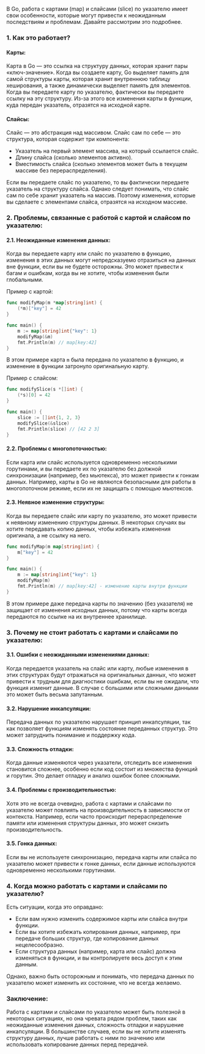 В Go, работа с картами (map) и слайсами (slice) по указателю имеет свои особенности, которые могут привести к неожиданным последствиям и проблемам. Давайте рассмотрим это подробнее.

### 1. Как это работает?

#### Карты:
Карта в Go — это ссылка на структуру данных, которая хранит пары «ключ-значение». Когда вы создаете карту, Go выделяет память для самой структуры карты, которая хранит внутреннюю таблицу хеширования, а также динамически выделяет память для элементов. Когда вы передаете карту по указателю, фактически вы передаете ссылку на эту структуру. Из-за этого все изменения карты в функции, куда передан указатель, отразятся на исходной карте.

#### Слайсы:
Слайс — это абстракция над массивом. Слайс сам по себе — это структура, которая содержит три компонента:
- Указатель на первый элемент массива, на который ссылается слайс.
- Длину слайса (сколько элементов активно).
- Вместимость слайса (сколько элементов может быть в текущем массиве без перераспределения).

Если вы передаете слайс по указателю, то вы фактически передаете указатель на структуру слайса. Однако следует понимать, что слайс сам по себе хранит указатель на массив. Поэтому изменения, которые вы сделаете с элементами слайса, отразятся на исходном массиве.

### 2. Проблемы, связанные с работой с картой и слайсом по указателю:

#### 2.1. Неожиданные изменения данных:
Когда вы передаете карту или слайс по указателю в функцию, изменения в этих данных могут непредсказуемо отразиться на данных вне функции, если вы не будете осторожны. Это может привести к багам и ошибкам, когда вы не хотите, чтобы изменения были глобальными.

Пример с картой:

```go
func modifyMap(m *map[string]int) {
    (*m)["key"] = 42
}

func main() {
    m := map[string]int{"key": 1}
    modifyMap(&m)
    fmt.Println(m) // map[key:42]
}
```

В этом примере карта `m` была передана по указателю в функцию, и изменение в функции затронуло оригинальную карту.

Пример с слайсом:

```go
func modifySlice(s *[]int) {
    (*s)[0] = 42
}

func main() {
    slice := []int{1, 2, 3}
    modifySlice(&slice)
    fmt.Println(slice) // [42 2 3]
}
```

#### 2.2. Проблемы с многопоточностью:
Если карта или слайс используется одновременно несколькими горутинами, и вы передаете их по указателю без должной синхронизации (например, без мьютекса), это может привести к гонкам данных. Например, карты в Go не являются безопасными для работы в многопоточном режиме, если их не защищать с помощью мьютексов.

#### 2.3. Неявное изменение структуры:
Когда вы передаете слайс или карту по указателю, это может привести к неявному изменению структуры данных. В некоторых случаях вы хотите передавать копию данных, чтобы избежать изменения оригинала, а не ссылку на него.

```go
func modifyMap(m map[string]int) {
    m["key"] = 42
}

func main() {
    m := map[string]int{"key": 1}
    modifyMap(m)
    fmt.Println(m) // map[key:42] - изменение карты внутри функции
}
```

В этом примере даже передача карты по значению (без указателя) не защищает от изменения исходных данных, потому что карты всегда передаются по ссылке на их внутреннее хранилище.

### 3. Почему не стоит работать с картами и слайсами по указателю:

#### 3.1. Ошибки с неожиданными изменениями данных:
Когда передается указатель на слайс или карту, любые изменения в этих структурах будут отражаться на оригинальных данных, что может привести к трудным для диагностики ошибкам, если вы не ожидали, что функция изменит данные. В случае с большими или сложными данными это может быть весьма запутанным.

#### 3.2. Нарушение инкапсуляции:
Передача данных по указателю нарушает принцип инкапсуляции, так как позволяет функциям изменять состояние переданных структур. Это может затруднить понимание и поддержку кода.

#### 3.3. Сложность отладки:
Когда данные изменяются через указатели, отследить все изменения становится сложнее, особенно если код состоит из множества функций и горутин. Это делает отладку и анализ ошибок более сложными.

#### 3.4. Проблемы с производительностью:
Хотя это не всегда очевидно, работа с картами и слайсами по указателю может повлиять на производительность в зависимости от контекста. Например, если часто происходит перераспределение памяти или изменения структуры данных, это может снизить производительность.

#### 3.5. Гонка данных:
Если вы не используете синхронизацию, передача карты или слайса по указателю может привести к гонке данных, если данные используются одновременно несколькими горутинами.

### 4. Когда можно работать с картами и слайсами по указателю?

Есть ситуации, когда это оправдано:
- Если вам нужно изменить содержимое карты или слайса внутри функции.
- Если вы хотите избежать копирования данных, например, при передаче больших структур, где копирование данных нецелесообразно.
- Если структура данных (например, карта или слайс) должна изменяться в функции, и вы контролируете весь доступ к этим данным.

Однако, важно быть осторожным и понимать, что передача данных по указателю может изменить их состояние, что не всегда желаемо.

### Заключение:
Работа с картами и слайсами по указателю может быть полезной в некоторых ситуациях, но она чревата рядом проблем, таких как неожиданные изменения данных, сложность отладки и нарушение инкапсуляции. В большинстве случаев, если вы не хотите изменять структуру данных, лучше работать с ними по значению или использовать копирование данных перед передачей.
